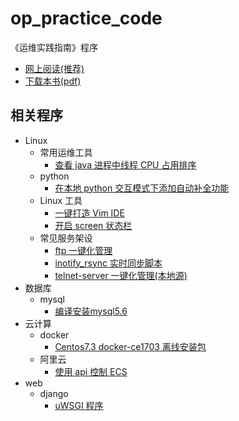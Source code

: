 # op_practice_code
《运维实践指南》程序

* [网上阅读(推荐)](https://billwang139967.gitbooks.io/op_practice_book/content/)
* [下载本书(pdf)](https://www.gitbook.com/download/pdf/book/billwang139967/op_practice_book)

## 相关程序

* Linux
    * 常用运维工具
        * [查看 java 进程中线程 CPU 占用排序](./Linux/op/show-busy-java-threads.sh)
    * python
        * [在本地 python 交互模式下添加自动补全功能](./Linux/python/pythonstartup.sh)
    * Linux 工具
        * [一键打造 Vim IDE](https://github.com/BillWang139967/Vim)
        * [开启 screen 状态栏](./Linux/tools/screen.sh)
    * 常见服务架设
        * [ftp 一键化管理](./Linux/service/ftptool.sh)
        * [inotify_rsync 实时同步脚本](./Linux/service/inotify_rsync.sh)
        * [telnet-server 一键化管理(本地源)](./Linux/service/telnet-server.tar.gz)
* 数据库
    * mysql
        * [编译安装mysql5.6](./mysql/build_mysql.sh)
* 云计算
    * docker
        * [Centos7.3 docker-ce1703 离线安装包](./cloud/docker/docker_install.tar.gz)
    * 阿里云
        * [使用 api 控制 ECS](./cloud/aliyun/ecs/)
* web
    * django
        * [uWSGI 程序](./web/django/uwsgi.tar.gz)
